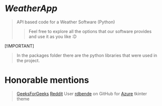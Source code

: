 # ***WeatherApp***
>API based code for a Weather Software (Python)
>>Feel free to explore all the options that our software provides and use it as you like :D



[!IMPORTANT]
> In the packages folder there are the python libraries that were used in the project.




# Honorable mentions
>[GeeksForGeeks](https://www.geeksforgeeks.org)
>[Reddit](https://www.reddit.com)
>User [rdbende](https://github.com/rdbende) on GitHub for [Azure](https://github.com/rdbende/Azure-ttk-theme) tkinter theme
